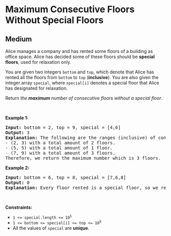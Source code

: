 
<h1>Maximum Consecutive Floors Without Special Floors</h1>
<h2>Medium</h2>
<p>Alice manages a company and has rented some floors of a building as office space. Alice has decided some of these floors should be <strong>special floors</strong>, used for relaxation only.</p>

<p>You are given two integers <code>bottom</code> and <code>top</code>, which denote that Alice has rented all the floors from <code>bottom</code> to <code>top</code> (<strong>inclusive</strong>). You are also given the integer array <code>special</code>, where <code>special[i]</code> denotes a special floor that Alice has designated for relaxation.</p>

<p>Return <em>the <strong>maximum</strong> number of consecutive floors without a special floor</em>.</p>

<p>&nbsp;</p>
<p><strong class="example">Example 1:</strong></p>

<pre>
<strong>Input:</strong> bottom = 2, top = 9, special = [4,6]
<strong>Output:</strong> 3
<strong>Explanation:</strong> The following are the ranges (inclusive) of consecutive floors without a special floor:
- (2, 3) with a total amount of 2 floors.
- (5, 5) with a total amount of 1 floor.
- (7, 9) with a total amount of 3 floors.
Therefore, we return the maximum number which is 3 floors.
</pre>

<p><strong class="example">Example 2:</strong></p>

<pre>
<strong>Input:</strong> bottom = 6, top = 8, special = [7,6,8]
<strong>Output:</strong> 0
<strong>Explanation:</strong> Every floor rented is a special floor, so we return 0.
</pre>

<p>&nbsp;</p>
<p><strong>Constraints:</strong></p>

<ul>
	<li><code>1 &lt;= special.length &lt;= 10<sup>5</sup></code></li>
	<li><code>1 &lt;= bottom &lt;= special[i] &lt;= top &lt;= 10<sup>9</sup></code></li>
	<li>All the values of <code>special</code> are <strong>unique</strong>.</li>
</ul>

        